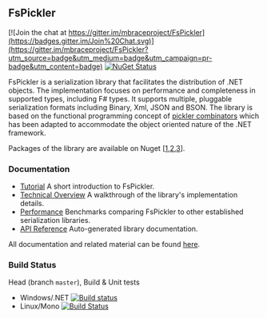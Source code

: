 ## FsPickler

[![Join the chat at https://gitter.im/mbraceproject/FsPickler](https://badges.gitter.im/Join%20Chat.svg)](https://gitter.im/mbraceproject/FsPickler?utm_source=badge&utm_medium=badge&utm_campaign=pr-badge&utm_content=badge)
[![NuGet Status](http://img.shields.io/nuget/vpre/FsPickler.svg?style=flat)](https://www.nuget.org/packages/FsPickler/)

FsPickler is a serialization library that facilitates the distribution of .NET objects.
The implementation focuses on performance and completeness in supported types, including F# types.
It supports multiple, pluggable serialization formats including Binary, Xml, JSON and BSON.
The library is based on the functional programming concept of 
[pickler combinators](http://lambda-the-ultimate.org/node/2243) 
which has been adapted to accommodate the object oriented nature of the .NET framework.

Packages of the library are available on Nuget [[1](http://www.nuget.org/packages/FsPickler),[2](http://www.nuget.org/packages/FsPickler.Json),[3](http://www.nuget.org/packages/FsPickler.CSharp)].

### Documentation

* [Tutorial](http://mbraceproject.github.io/FsPickler/tutorial.html) A short introduction to FsPickler.
* [Technical Overview](http://mbraceproject.github.io/FsPickler/overview.html) A walkthrough of the library's implementation details.
* [Performance](http://mbraceproject.github.io/FsPickler/benchmarks.html) Benchmarks comparing FsPickler to other established serialization libraries.
* [API Reference](http://mbraceproject.github.io/FsPickler/reference/index.html) Auto-generated library documentation.

All documentation and related material can be found [here](http://mbraceproject.github.io/FsPickler/).

### Build Status

Head (branch `master`), Build & Unit tests

* Windows/.NET [![Build status](https://ci.appveyor.com/api/projects/status/0wp9nbg4942q1ner?svg=true)](https://ci.appveyor.com/project/nessos/fspickler)
* Linux/Mono [![Build Status](https://travis-ci.org/mbraceproject/FsPickler.svg?branch=master)](https://travis-ci.org/mbraceproject/FsPickler/branches)
